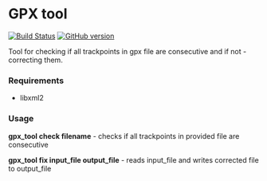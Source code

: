 # GPX tool

[![Build Status](https://travis-ci.org/neri14/gpx_tool.svg?branch=master)](https://travis-ci.org/neri14/gpx_tool)
[![GitHub version](https://badge.fury.io/gh/neri14%2Fgpx_tool.svg)](https://badge.fury.io/gh/neri14%2Fgpx_tool)

Tool for checking if all trackpoints in gpx file are consecutive and if not - correcting them.

### Requirements

- libxml2

### Usage

**gpx_tool check filename** - checks if all trackpoints in provided file are consecutive

**gpx_tool fix input_file output_file** - reads input_file and writes corrected file to output_file

